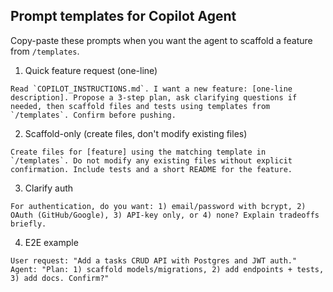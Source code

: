 ## Prompt templates for Copilot Agent

Copy-paste these prompts when you want the agent to scaffold a feature from `/templates`.

1) Quick feature request (one-line)
```
Read `COPILOT_INSTRUCTIONS.md`. I want a new feature: [one-line description]. Propose a 3-step plan, ask clarifying questions if needed, then scaffold files and tests using templates from `/templates`. Confirm before pushing.
```

2) Scaffold-only (create files, don't modify existing files)
```
Create files for [feature] using the matching template in `/templates`. Do not modify any existing files without explicit confirmation. Include tests and a short README for the feature.
```

3) Clarify auth
```
For authentication, do you want: 1) email/password with bcrypt, 2) OAuth (GitHub/Google), 3) API-key only, or 4) none? Explain tradeoffs briefly.
```

4) E2E example
```
User request: "Add a tasks CRUD API with Postgres and JWT auth."
Agent: "Plan: 1) scaffold models/migrations, 2) add endpoints + tests, 3) add docs. Confirm?"
```
